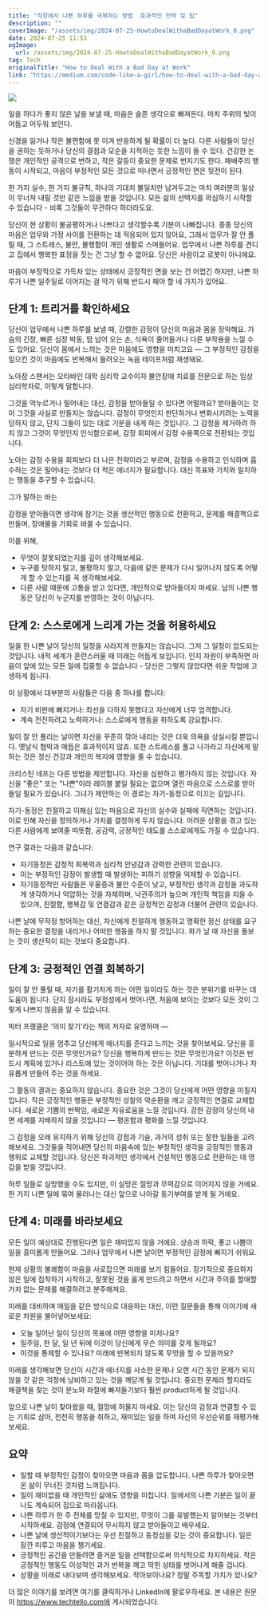```yaml
---
title: "직장에서 나쁜 하루를 극복하는 방법  효과적인 전략 및 팁"
description: ""
coverImage: "/assets/img/2024-07-25-HowtoDealWithaBadDayatWork_0.png"
date: 2024-07-25 11:53
ogImage: 
  url: /assets/img/2024-07-25-HowtoDealWithaBadDayatWork_0.png
tag: Tech
originalTitle: "How to Deal With a Bad Day at Work"
link: "https://medium.com/code-like-a-girl/how-to-deal-with-a-bad-day-at-work-b23a3c3c3c1d"
---
```



<img src="/assets/img/2024-07-25-HowtoDealWithaBadDayatWork_0.png" />

일을 하다가 좋지 않은 날을 보낼 때, 마음은 슬픈 생각으로 빠져든다. 마치 주위의 빛이 어둡고 어두워 보인다.

신경을 잃거나 작은 불편함에 못 이겨 반응하게 될 확률이 더 높다. 다른 사람들이 당신을 권하는 듯하거나 당신의 결점과 모순을 지적하는 듯한 느낌이 들 수 있다. 건강한 논쟁은 개인적인 공격으로 변하고, 작은 갈등이 중요한 문제로 번지기도 한다. 패배주의 행동이 시작되고, 마음이 부정적인 모든 것으로 떠나면서 긍정적인 면은 뒷전이 된다.

한 가지 실수, 한 가지 불규칙, 하나의 기대치 불일치만 남겨두고는 마치 여러분의 일상이 무너져 내릴 것만 같은 느낌을 받을 것입니다. 모든 삶의 선택지를 의심하기 시작할 수 있습니다 - 비록 그것들이 무관하다 하더라도요.

<div class="content-ad"></div>

당신이 현 상황이 불공평하거나 나쁘다고 생각할수록 기분이 나빠집니다. 종종 당신의 마음은 업무와 가정 사이를 전환하는 데 적응되어 있지 않아요, 그래서 업무가 잘 안 풀릴 때, 그 스트레스, 불안, 불행함이 개인 생활로 스며들어요. 업무에서 나쁜 하루를 견디고 집에서 행복한 표정을 짓는 건 그냥 할 수 없어요. 당신은 사람이고 로봇이 아니에요.

마음이 부정적으로 가득차 있는 상태에서 긍정적인 면을 보는 건 어렵긴 하지만, 나쁜 하루가 나쁜 일주일로 이어지는 걸 막기 위해 반드시 해야 할 네 가지가 있어요.

## 단계 1: 트리거를 확인하세요

당신이 업무에서 나쁜 하루를 보낼 때, 강렬한 감정이 당신의 마음과 몸을 장악해요. 가슴의 긴장, 빠른 심장 박동, 땀 넘어 오는 손, 식욕이 줄어들거나 다른 부작용을 느낄 수도 있어요. 당신이 몸에서 느끼는 것은 마음에도 영향을 미치고요 — 그 부정적인 감정을 일으킨 것이 마음에도 반복해서 들려오는 녹음 테이프처럼 재생돼요.

<div class="content-ad"></div>

노아잠 스팬서는 오타바인 대학 심리학 교수이자 불안장애 치료를 전문으로 하는 임상 심리학자로, 이렇게 말합니다.

그것을 억누르거나 밀어내는 대신, 감정을 받아들일 수 있다면 어떨까요? 받아들이는 것이 그것을 사실로 만들지는 않습니다. 감정이 무엇인지 판단하거나 변화시키려는 노력을 당하지 않고, 단지 그들이 있는 대로 기분을 내게 하는 것입니다. 그 감정을 제거하려 하지 않고 그것이 무엇인지 인식함으로써, 감정 회피에서 감정 수용쪽으로 전환되는 것입니다.

노아는 감정 수용을 회피보다 더 나은 전략이라고 부르며, 감정을 수용하고 인식하며 흡수하는 것은 밀어내는 것보다 더 적은 에너지가 필요합니다. 대신 목표와 가치와 일치하는 행동을 추구할 수 있습니다.

<div class="content-ad"></div>

그가 말하는 바는

감정을 받아들이면 생각에 잠기는 것을 생산적인 행동으로 전환하고, 문제를 해결책으로 만들며, 장애물을 기회로 바꿀 수 있습니다.

이를 위해,

- 무엇이 잘못되었는지를 깊이 생각해보세요.
- 누구를 탓하지 말고, 불평하지 말고, 다음에 같은 문제가 다시 일어나지 않도록 어떻게 할 수 있는지를 꼭 생각해보세요.
- 다른 사람 때문에 고통을 받고 있다면, 개인적으로 받아들이지 마세요. 남의 나쁜 행동은 당신이 누군지를 반영하는 것이 아닙니다.

<div class="content-ad"></div>

## 단계 2: 스스로에게 느리게 가는 것을 허용하세요

일을 한 나쁜 날이 당신의 일정을 사라지게 만들지는 않습니다. 그저 그 일정이 압도되는 것입니다. 내적 세계가 혼란스러울 때 미래는 어둡게 보입니다. 인지 자원이 부족하면 마음이 앞에 있는 모든 일에 집중할 수 없습니다 - 당신은 그렇지 않았다면 쉬운 작업에 고생하게 됩니다.

이 상황에서 대부분의 사람들은 다음 중 하나를 합니다: 

- 자기 비판에 빠지거나: 최선을 다하지 못했다고 자신에게 너무 엄격합니다.
- 계속 전진하려고 노력하거나: 스스로에게 행동을 취하도록 강요합니다.

<div class="content-ad"></div>

일이 잘 안 풀리는 날이면 자신을 꾸준히 깎아 내리는 것은 더욱 의욕을 상실시킬 뿐입니다. 옛날식 협박과 매듭은 효과적이지 않죠. 또한 스트레스를 풀고 나가라고 자신에게 말하는 것은 정신 건강과 개인의 복지에 영향을 줄 수 있습니다.

크리스틴 네프는 다른 방법을 제안합니다. 자신을 심판하고 평가하지 않는 것입니다. 자신을 "좋은" 또는 "나쁜"이라 레이블 붙일 필요는 없으며 열린 마음으로 스스로를 받아들일 필요가 있습니다. 그녀가 제안하는 이 경로는 자기-동정으로 이끄는 길입니다.

자기-동정은 친절하고 이해심 있는 마음으로 자신의 실수와 실패에 직면하는 것입니다. 이로 인해 자신을 정의하거나 가치를 결정하게 두지 않습니다. 어려운 상황을 겪고 있는 다른 사람에게 보여줄 따뜻함, 공감력, 긍정적인 태도를 스스로에게도 가질 수 있습니다.

연구 결과는 다음과 같습니다:

<div class="content-ad"></div>

- 자기동정은 감정적 회복력과 심리적 안녕감과 강력한 관련이 있습니다.
- 이는 부정적인 감정이 발생할 때 발생하는 피하기 성향을 억제할 수 있습니다.
- 자기동정적인 사람들은 우울증과 불안 수준이 낮고, 부정적인 생각과 감정을 과도하게 생각하거나 억압하는 것을 자제하며, 낙관주의가 높으며 개인적 책임을 지을 수 있으며, 친절함, 행복감 및 연결감과 같은 긍정적인 감정과 더불어 관련이 있습니다.

나쁜 날에 무작정 방어하는 대신, 자신에게 친절하게 행동하고 명확한 정신 상태를 요구하는 중요한 결정을 내리거나 어떠한 행동을 하지 말 것입니다. 화가 날 때 자신을 돌보는 것이 생산적이 되는 것보다 중요합니다.

## 단계 3: 긍정적인 연결 회복하기

일이 잘 안 풀릴 때, 자기를 활기차게 하는 어떤 일이라도 하는 것은 분위기를 바꾸는 데 도움이 됩니다. 단지 잠시라도 부정성에서 벗어나면, 처음에 보이는 것보다 모든 것이 그렇게 나쁘지 않음을 알 수 있습니다.

<div class="content-ad"></div>

빅터 프랭클은 '의미 찾기'라는 책의 저자로 유명하며 —

일시적으로 일을 멈추고 당신에게 에너지를 준다고 느끼는 것을 찾아보세요. 당신을 흥분하게 만드는 것은 무엇인가요? 당신을 행복하게 만드는 것은 무엇인가요? 이것은 반드시 계획에 있거나 리스트에 있는 것이어야 하는 것은 아닙니다. 기대를 벗어나거나 자유롭게 만들어 주는 것을 하세요.

그 활동의 결과는 중요하지 않습니다. 중요한 것은 그것이 당신에게 어떤 영향을 미칠지입니다. 작은 긍정적인 행동은 부정적인 성찰의 악순환을 깨고 긍정적인 연결로 교체합니다. 새로운 기쁨의 반짝임, 새로운 자유로움을 느낄 것입니다. 강한 감정이 당신의 내면 세계를 지배하지 않을 것입니다 — 평온함과 평화를 느낄 것입니다.

그 감정을 오래 유지하기 위해 당신의 강점과 기술, 과거의 성취 또는 잘한 일들을 고려해보세요. 그것들을 적어내면 당신의 마음속에 있는 부정적인 생각을 긍정적인 행동과 행위로 교체할 것입니다. 당신은 파괴적인 생각에서 건설적인 행동으로 전환하는 데 영감을 받을 것입니다.

<div class="content-ad"></div>

하루 일들로 실망했을 수도 있지만, 이 실망은 절망과 무력감으로 이어지지 않을 거에요. 한 가지 나쁜 일에 묶여 물러나는 대신 앞으로 나아갈 동기부여를 받게 될 거에요.

## 단계 4: 미래를 바라보세요

모든 일이 예상대로 진행된다면 일은 재미있지 않을 거에요. 상승과 하락, 좋고 나쁨이 일을 흥미롭게 만들어요. 그러나 업무에서 나쁜 날이면 부정적인 감정에 빠지기 쉬워요.

현재 상황의 불쾌함이 마음을 사로잡으면 미래를 보기 힘들어요. 장기적으로 중요하지 않은 일에 집착하기 시작하고, 잘못된 것을 옳게 만드려고 하면서 시간과 주의를 할애할 가치 없는 문제를 해결하려고 분주해져요.

<div class="content-ad"></div>

미래를 대비하며 매일을 같은 방식으로 대응하는 대신, 이런 질문들을 통해 이야기에 새로운 차원을 불어넣어보세요:

- 오늘 일어난 일이 당신의 목표에 어떤 영향을 미치나요?
- 일주일, 한 달, 일 년 뒤에 이것이 당신에게 무슨 의미를 갖게 될까요?
- 이것을 통제할 수 있나요? 미래에 반복되지 않도록 무엇을 할 수 있을까요?

미래를 생각해보면 당신이 시간과 에너지를 사소한 문제나 오랜 시간 동안 문제가 되지 않을 것 같은 걱정에 낭비하고 있는 것을 깨닫게 될 것입니다. 중요한 문제라 할지라도 해결책을 찾는 것이 분노와 좌절에 빠져들기보다 훨씬 product하게 될 것입니다.

앞으로 나쁜 날이 찾아왔을 때, 절망에 허물지 마세요. 이는 당신의 감정과 연결할 수 있는 기회로 삼아, 천천히 행동을 취하고, 재미있는 일을 하며 자신의 우선순위를 재평가해보세요.

<div class="content-ad"></div>

## 요약

- 일할 때 부정적인 감정이 찾아오면 마음과 몸을 압도합니다. 나쁜 하루가 찾아오면 온 삶이 무너진 것처럼 느껴집니다.
- 일이 재미없을 때 개인적인 삶에도 영향을 미칩니다. 일에서의 나쁜 기분은 일이 끝나도 계속되어 집으로 따라옵니다.
- 나쁜 하루가 한 주 전체를 망칠 수 있지만, 무엇이 그를 유발했는지 알아보는 것부터 시작하세요. 감정에 연결되어 무시하지 않고 받아들이고 배우세요.
- 나쁜 날에 생산적이기보다는 우선 친절하고 동정심을 갖는 것이 중요합니다. 일은 잠깐 미루고 마음을 챙기세요.
- 긍정적인 공간을 만들려면 즐거운 일을 선택함으로써 의식적으로 차지하세요. 작은 긍정적인 행동도 이성적인 과거 반복을 깨고 막힌 상태를 벗어나게 해줄 겁니다.
- 상황을 미래로 내다보며 생각해보세요. 작아보이나요? 정말 주목할 가치가 있나요?

더 많은 이야기를 보려면 여기를 클릭하거나 LinkedIn에 팔로우하세요. 본 내용은 원문이 https://www.techtello.com에 게시되었습니다.